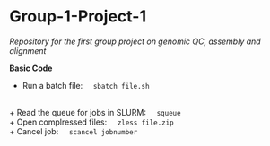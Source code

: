 # Group-1-Project-1
*Repository for the first group project on genomic QC, assembly and alignment*

**Basic Code**

+ Run a batch file: &nbsp; <code> sbatch file.sh </code></pre>
<br />
+ Read the queue for jobs in SLURM: &nbsp; <code> squeue </code></pre>
<br />
+ Open complressed files: &nbsp; <code> zless file.zip </code></pre>
<br />
+ Cancel job: &nbsp; <code> scancel jobnumber  </code></pre>
